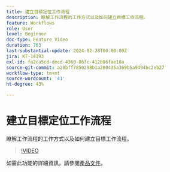 ```yaml
---
title: 建立目標定位工作流程
description: 瞭解工作流程的工作方式以及如何建立目標工作流程。
feature: Workflows
role: User
level: Beginner
doc-type: Feature Video
duration: 763
last-substantial-update: 2024-02-28T00:00:00Z
jira: KT-14393
exl-id: fa2ca5cd-decd-4360-86fc-412b06fae18a
source-git-commit: a20bff7850298b1a280435a369b5a9494bc2eb27
workflow-type: tm+mt
source-wordcount: '41'
ht-degree: 43%

---
```


# 建立目標定位工作流程

瞭解工作流程的工作方式以及如何建立目標工作流程。

>[!VIDEO](https://video.tv.adobe.com/v/3425873/?learn=on)


如需此功能的詳細資訊，請參閱[產品文件](https://experienceleague.adobe.com/docs/campaign-web/v8/wf/gs-workflows.html)。
